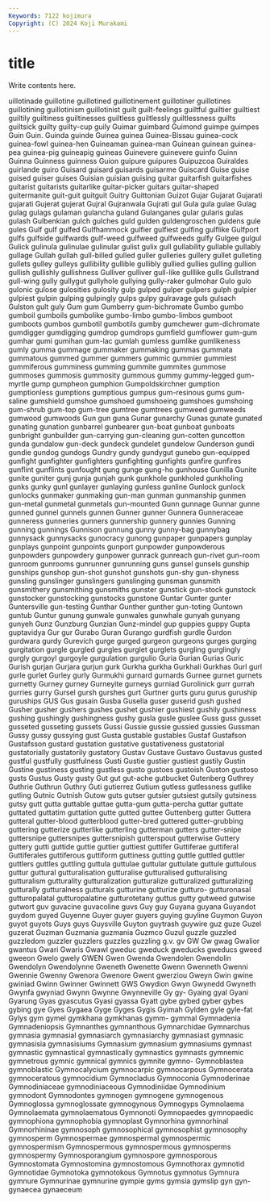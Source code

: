```yaml
---
Keywords: 7122 kojimura
Copyright: (C) 2024 Koji Murakami
---
```


# title

Write contents here.



uillotinade guillotine guillotined
guillotinement guillotiner guillotines guillotining guillotinism guillotinist guilt guilt-feelings guiltful guiltier
guiltiest guiltily guiltiness guiltinesses guiltless guiltlessly guiltlessness guilts guiltsick guilty
guilty-cup guily Guimar guimbard Guimond guimpe guimpes Guin Guin. Guinda
guinde Guinea guinea Guinea-Bissau guinea-cock guinea-fowl guinea-hen Guineaman guinea-man Guinean
guinean guinea-pea guinea-pig guineapig guineas Guinevere guinevere guinfo Guinn Guinna
Guinness guinness Guion guipure guipures Guipuzcoa Guiraldes guirlande guiro Guisard
guisard guisards guisarme Guiscard Guise guise guised guiser guises Guisian
guisian guising guitar guitarfish guitarfishes guitarist guitarists guitarlike guitar-picker guitars
guitar-shaped guitermanite guit-guit guitguit Guitry Guittonian Guizot Gujar Gujarat Gujarati
gujarati Gujerat gujerat Gujral Gujranwala Gujrati gul Gula gula gulae
Gulag gulag gulags gulaman gulancha guland Gulanganes gular gularis gulas
gulash Gulbenkian gulch gulches guld gulden guldengroschen guldens gule gules
Gulf gulf gulfed Gulfhammock gulfier gulfiest gulfing gulflike Gulfport gulfs
gulfside gulfwards gulf-weed gulfweed gulfweeds gulfy Gulgee gulgul Gulick gulinula
gulinulae gulinular gulist gulix gull gullability gullable gullably gullage Gullah
gullah gull-billed gulled guller gulleries gullery gullet gulleting gullets gulley
gulleys gullibility gullible gullibly gullied gullies gulling gullion gullish gullishly
gullishness Gulliver gulliver gull-like gulllike gulls Gullstrand gull-wing gully gullygut
gullyhole gullying gully-raker gulmohar Gulo gulo gulonic gulose gulosities gulosity
gulp gulped gulper gulpers gulph gulpier gulpiest gulpin gulping gulpingly
gulps gulpy gulravage guls gulsach Gulston gult guly Gum gum
Gumberry gum-bichromate Gumbo gumbo gumboil gumboils gumbolike gumbo-limbo gumbo-limbos gumboot
gumboots gumbos gumbotil gumbotils gumby gumchewer gum-dichromate gumdigger gumdigging gumdrop
gumdrops gumfield gumflower gum-gum gumhar gumi gumihan gum-lac gumlah gumless
gumlike gumlikeness gumly gumma gummage gummaker gummaking gummas gummata gummatous
gummed gummer gummers gummic gummier gummiest gummiferous gumminess gumming gummite
gummites gummose gummoses gummosis gummosity gummous gummy gummy-legged gum-myrtle gump
gumpheon gumphion Gumpoldskirchner gumption gumptionless gumptions gumptious gumpus gum-resinous gums
gum-saline gumshield gumshoe gumshoed gumshoeing gumshoes gumshoing gum-shrub gum-top gum-tree
gumtree gumtrees gumweed gumweeds gumwood gumwoods Gun gun guna Gunar
gunarchy Gunas gunate gunated gunating gunation gunbarrel gunbearer gun-boat gunboat
gunboats gunbright gunbuilder gun-carrying gun-cleaning gun-cotten guncotton gunda gundalow gun-deck
gundeck gundelet gundelow Gunderson gundi gundie gundog gundogs Gundry gundy
gundygut gunebo gun-equipped gunfight gunfighter gunfighters gunfighting gunfights gunfire gunfires
gunflint gunflints gunfought gung gunge gung-ho gunhouse Gunilla Gunite gunite
guniter gunj gunja gunjah gunk gunkhole gunkholed gunkholing gunks gunky
gunl gunlayer gunlaying gunless gunline Gunlock gunlock gunlocks gunmaker gunmaking
gun-man gunman gunmanship gunmen gun-metal gunmetal gunmetals gun-mounted Gunn gunnage
Gunnar gunne gunned gunnel gunnels gunnen Gunner gunner Gunnera Gunneraceae
gunneress gunneries gunners gunnership gunnery gunnies Gunning gunning gunnings Gunnison
gunnung gunny gunny-bag gunnybag gunnysack gunnysacks gunocracy gunong gunpaper gunpapers
gunplay gunplays gunpoint gunpoints gunport gunpowder gunpowderous gunpowders gunpowdery gunpower
gunrack gunreach gun-rivet gun-room gunroom gunrooms gunrunner gunrunning guns gunsel
gunsels gunship gunships gunshop gun-shot gunshot gunshots gun-shy gun-shyness gunsling
gunslinger gunslingers gunslinging gunsman gunsmith gunsmithery gunsmithing gunsmiths gunster gunstick
gun-stock gunstock gunstocker gunstocking gunstocks gunstone Guntar Gunter gunter Guntersville
gun-testing Gunthar Gunther gunther gun-toting Guntown guntub Guntur gunung gunwale
gunwales gunwhale gunyah gunyang gunyeh Gunz Gunzburg Gunzian Gunz-mindel gup
guppies guppy Gupta guptavidya Gur gur Gurabo Guran Gurango gurdfish
gurdle Gurdon gurdwara gurdy Gurevich gurge gurged gurgeon gurgeons gurges
gurging gurgitation gurgle gurgled gurgles gurglet gurglets gurgling gurglingly gurgly
gurgoyl gurgoyle gurgulation gurgulio Guria Gurian Gurias Guric Gurish gurjan
Gurjara gurjun gurk Gurkha gurkha Gurkhali Gurkhas Gurl gurl gurle
gurlet Gurley gurly Gurmukhi gurnard gurnards Gurnee gurnet gurnets gurnetty
Gurney gurney Gurneyite gurneys gurniad Gurolinick gurr gurrah gurries gurry
Gursel gursh gurshes gurt Gurtner gurts guru gurus guruship guruships
GUS Gus gusain Gusba Gusella guser guserid gush gushed Gusher
gusher gushers gushes gushet gushier gushiest gushily gushiness gushing gushingly
gushingness gushy gusla gusle guslee Guss guss gusset gusseted gusseting
gussets Gussi Gussie gussie gussied gussies Gussman Gussy gussy gussying
gust Gusta gustable gustables Gustaf Gustafson Gustafsson gustard gustation gustative
gustativeness gustatorial gustatorially gustatorily gustatory Gustav Gustave Gustavo Gustavus gusted
gustful gustfully gustfulness Gusti Gustie gustier gustiest gustily Gustin Gustine
gustiness gusting gustless gusto gustoes gustoish Guston gustoso gusts Gustus
Gusty gusty Gut gut gut-ache gutbucket Gutenberg Guthrey Guthrie Guthrun
Guthry Guti gutierrez Gutium gutless gutlessness gutlike gutling Gutnic Gutnish
Gutow guts gutser gutsier gutsiest gutsily gutsiness gutsy gutt gutta
guttable guttae gutta-gum gutta-percha guttar guttate guttated guttatim guttation gutte
gutted guttee Guttenberg gutter Guttera gutteral gutter-blood gutterblood gutter-bred guttered
gutter-grubbing guttering gutterize gutterlike gutterling gutterman gutters gutter-snipe guttersnipe guttersnipes
guttersnipish gutterspout gutterwise Guttery guttery gutti guttide guttie guttier guttiest
guttifer Guttiferae guttiferal Guttiferales guttiferous guttiform guttiness gutting guttle guttled
guttler guttlers guttles guttling guttula guttulae guttular guttulate guttule guttulous
guttur guttural gutturalisation gutturalise gutturalised gutturalising gutturalism gutturality gutturalization gutturalize
gutturalized gutturalizing gutturally gutturalness gutturals gutturine gutturize gutturo- gutturonasal gutturopalatal
gutturopalatine gutturotetany guttus gutty gutweed gutwise gutwort guv guvacine guvacoline
guvs Guy guy Guyana guyana Guyandot guydom guyed Guyenne Guyer
guyer guyers guying guyline Guymon Guyon guyot guyots Guys guys
Guysville Guyton guytrash guywire guz guze Guzel guzerat Guzman Guzmania
guzmania Guzmco Guzul guzzle guzzled guzzledom guzzler guzzlers guzzles guzzling
g.v. gv GW Gw gwag Gwalior gwantus Gwari Gwaris Gwawl
gweduc gweduck gweducks gweducs gweed gweeon Gwelo gwely GWEN Gwen
Gwenda Gwendolen Gwendolin Gwendolyn Gwendolynne Gweneth Gwenette Gwenn Gwenneth Gwenni
Gwennie Gwenny Gwenora Gwenore Gwent gwerziou Gweyn Gwin gwine gwiniad
Gwinn Gwinner Gwinnett GWS Gwydion Gwyn Gwynedd Gwyneth Gwynfa gwyniad
Gwynn Gwynne Gwynneville Gy gy- Gyaing gyal Gyani Gyarung Gyas
gyascutus Gyasi gyassa Gyatt gybe gybed gyber gybes gybing gye
Gyes Gygaea Gyge Gyges Gygis Gyimah Gylden gyle gyle-fat Gylys
gym gymel gymkhana gymkhanas gymm- gymmal Gymnadenia Gymnadeniopsis Gymnanthes gymnanthous
Gymnarchidae Gymnarchus gymnasia gymnasial gymnasiarch gymnasiarchy gymnasiast gymnasic gymnasisia gymnasisiums
Gymnasium gymnasium gymnasiums gymnast gymnastic gymnastical gymnastically gymnastics gymnasts gymnemic
gymnetrous gymnic gymnical gymnics gymnite gymno- Gymnoblastea gymnoblastic Gymnocalycium gymnocarpic
gymnocarpous Gymnocerata gymnoceratous gymnocidium Gymnocladus Gymnoconia Gymnoderinae Gymnodiniaceae gymnodiniaceous Gymnodiniidae
Gymnodinium gymnodont Gymnodontes gymnogen gymnogene gymnogenous Gymnoglossa gymnoglossate gymnogynous Gymnogyps
Gymnolaema Gymnolaemata gymnolaematous Gymnonoti Gymnopaedes gymnopaedic gymnophiona gymnophobia gymnoplast Gymnorhina
gymnorhinal Gymnorhininae gymnosoph gymnosophical gymnosophist gymnosophy gymnosperm Gymnospermae gymnospermal gymnospermic
gymnospermism Gymnospermous gymnospermous gymnosperms gymnospermy Gymnosporangium gymnospore gymnosporous Gymnostomata Gymnostomina
gymnostomous Gymnothorax gymnotid Gymnotidae Gymnotoka gymnotokous Gymnotus gymnotus Gymnura gymnure
Gymnurinae gymnurine gympie gyms gymsia gymslip gyn gyn- gynaecea gynaeceum
